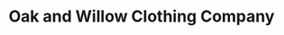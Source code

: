 ---
title: "Oak and Willow Clothing Company"
url: /hiawatha/oak-and-willow-clothing-company/
shop: clothes
---